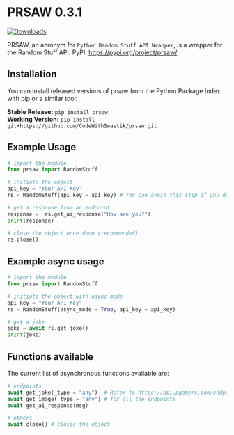 # PRSAW 0.3.1
[![Downloads](https://static.pepy.tech/personalized-badge/prsaw?period=total&units=international_system&left_color=green&right_color=orange&left_text=Downloads)](https://pepy.tech/project/prsaw)

PRSAW, an acronym for `Python Random Stuff API Wrapper`, is a wrapper for the Random Stuff API.
PyPI: https://pypi.org/project/prsaw/ 

## Installation

You can install released versions of prsaw from the Python Package Index with pip or a similar tool:

**Stable Release:** `pip install prsaw`<br>
**Working Version:** `pip install git+https://github.com/CodeWithSwastik/prsaw.git`

## Example Usage
```python
# import the module
from prsaw import RandomStuff

# initiate the object
api_key = "Your API Key"
rs = RandomStuff(api_key = api_key) # You can avoid this step if you don't have an api key

# get a response from an endpoint
response =  rs.get_ai_response("How are you?")
print(response)

# close the object once done (recommended)
rs.close()
```

## Example async usage
```python
# import the module
from prsaw import RandomStuff

# initiate the object with async mode
api_key = "Your API Key"
rs = RandomStuff(async_mode = True, api_key = api_key)

# get a joke
joke = await rs.get_joke()
print(joke)
```


## Functions available

The current list of asynchronous functions available are:

```python
# endpoints
await get_joke(_type = "any")  # Refer to https://api.pgamerx.com/endpoints
await get_image(_type = "any") # for all the endpoints
await get_ai_response(msg)

# others
await close() # closes the object
 ```
